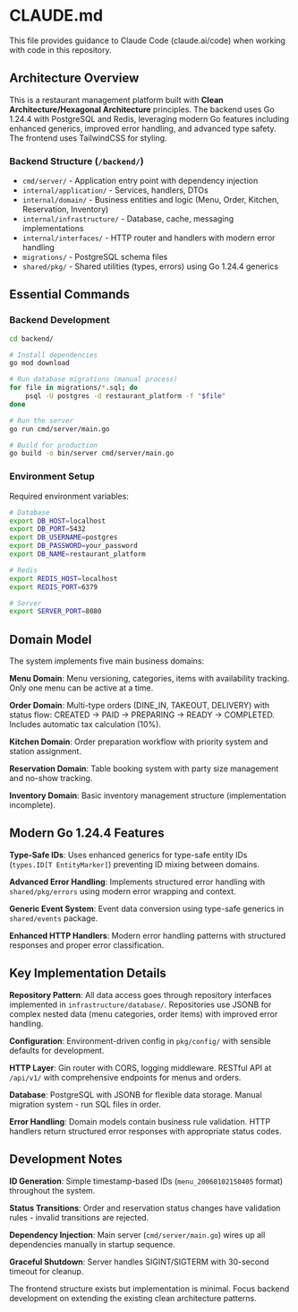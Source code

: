 # CLAUDE.md

This file provides guidance to Claude Code (claude.ai/code) when working with code in this repository.

## Architecture Overview

This is a restaurant management platform built with **Clean Architecture/Hexagonal Architecture** principles. The backend uses Go 1.24.4 with PostgreSQL and Redis, leveraging modern Go features including enhanced generics, improved error handling, and advanced type safety. The frontend uses TailwindCSS for styling.

### Backend Structure (`/backend/`)
- `cmd/server/` - Application entry point with dependency injection
- `internal/application/` - Services, handlers, DTOs
- `internal/domain/` - Business entities and logic (Menu, Order, Kitchen, Reservation, Inventory)
- `internal/infrastructure/` - Database, cache, messaging implementations
- `internal/interfaces/` - HTTP router and handlers with modern error handling
- `migrations/` - PostgreSQL schema files
- `shared/pkg/` - Shared utilities (types, errors) using Go 1.24.4 generics

## Essential Commands

### Backend Development
```bash
cd backend/

# Install dependencies
go mod download

# Run database migrations (manual process)
for file in migrations/*.sql; do
    psql -U postgres -d restaurant_platform -f "$file"
done

# Run the server
go run cmd/server/main.go

# Build for production
go build -o bin/server cmd/server/main.go
```

### Environment Setup
Required environment variables:
```bash
# Database
export DB_HOST=localhost
export DB_PORT=5432
export DB_USERNAME=postgres
export DB_PASSWORD=your_password
export DB_NAME=restaurant_platform

# Redis
export REDIS_HOST=localhost
export REDIS_PORT=6379

# Server
export SERVER_PORT=8080
```

## Domain Model

The system implements five main business domains:

**Menu Domain**: Menu versioning, categories, items with availability tracking. Only one menu can be active at a time.

**Order Domain**: Multi-type orders (DINE_IN, TAKEOUT, DELIVERY) with status flow: CREATED → PAID → PREPARING → READY → COMPLETED. Includes automatic tax calculation (10%).

**Kitchen Domain**: Order preparation workflow with priority system and station assignment.

**Reservation Domain**: Table booking system with party size management and no-show tracking.

**Inventory Domain**: Basic inventory management structure (implementation incomplete).

## Modern Go 1.24.4 Features

**Type-Safe IDs**: Uses enhanced generics for type-safe entity IDs (`types.ID[T EntityMarker]`) preventing ID mixing between domains.

**Advanced Error Handling**: Implements structured error handling with `shared/pkg/errors` using modern error wrapping and context.

**Generic Event System**: Event data conversion using type-safe generics in `shared/events` package.

**Enhanced HTTP Handlers**: Modern error handling patterns with structured responses and proper error classification.

## Key Implementation Details

**Repository Pattern**: All data access goes through repository interfaces implemented in `infrastructure/database/`. Repositories use JSONB for complex nested data (menu categories, order items) with improved error handling.

**Configuration**: Environment-driven config in `pkg/config/` with sensible defaults for development.

**HTTP Layer**: Gin router with CORS, logging middleware. RESTful API at `/api/v1/` with comprehensive endpoints for menus and orders.

**Database**: PostgreSQL with JSONB for flexible data storage. Manual migration system - run SQL files in order.

**Error Handling**: Domain models contain business rule validation. HTTP handlers return structured error responses with appropriate status codes.

## Development Notes

**ID Generation**: Simple timestamp-based IDs (`menu_20060102150405` format) throughout the system.

**Status Transitions**: Order and reservation status changes have validation rules - invalid transitions are rejected.

**Dependency Injection**: Main server (`cmd/server/main.go`) wires up all dependencies manually in startup sequence.

**Graceful Shutdown**: Server handles SIGINT/SIGTERM with 30-second timeout for cleanup.

The frontend structure exists but implementation is minimal. Focus backend development on extending the existing clean architecture patterns.